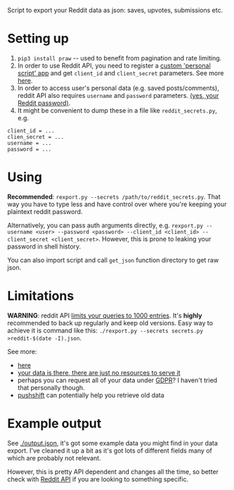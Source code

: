 Script to export your Reddit data as json: saves, upvotes, submissions etc.


# Setting up
1. `pip3 install praw` -- used to benefit from pagination and rate limiting.
2. In order to use Reddit API, you need to register a [custom 'personal script' app](https://www.reddit.com/prefs/apps) and get `client_id` and `client_secret` parameters.
   See more [here](https://praw.readthedocs.io/en/latest/getting_started/authentication.html).
3. In order to access user's personal data (e.g. saved posts/comments), reddit API also requires `username` and `password` parameters.
   [(yes, your Reddit password)](https://praw.readthedocs.io/en/latest/getting_started/quick_start.html#authorized-reddit-instances).
4. It might be convenient to dump these in a file like `reddit_secrets.py`, e.g. 
```
client_id = ...
clien_secret = ...
username = ...
password = ...
```

# Using
**Recommended**: `rexport.py --secrets /path/to/reddit_secrets.py`. That way you have to type less and have control over where you're keeping your plaintext reddit password.

Alternatively, you can pass auth arguments directly, e.g. `rexport.py --username <user> --password <password> --client_id <client_id> --client_secret <client_secret>`.
However, this is prone to leaking your password in shell history.

You can also import script and call `get_json` function directory to get raw json.

# Limitations
**WARNING**: reddit API [limits your queries to 1000 entries](https://www.reddit.com/r/redditdev/comments/61z088/sample_more_than_1000_submissions_within_subreddit).
It's **highly** recommended to back up regularly and keep old versions. Easy way to achieve it is command like this: `./rexport.py --secrets secrets.py >reddit-$(date -I).json`.

See more:

* [here](https://www.reddit.com/r/DataHoarder/comments/d0hjs7/reddit_takeout_export_your_account_data_as_json/ezbbcxe)
* [your data is there, there are just no resources to serve it](https://www.reddit.com/r/ideasfortheadmins/wiki/faq#wiki_can_we_have_a_way_to_download_our_entire_history_even_though_reddit_cuts_off_at_a_certain_point)
* perhaps you can request all of your data under [GDPR](https://www.reddit.com/r/DataHoarder/comments/d0hjs7/reddit_takeout_export_your_account_data_as_json/eza0nsx)? I haven't tried that personally though.
* [pushshift](https://pushshift.io) can potentially help you retrieve old data


# Example output
See [./output.json](output.json), it's got some example data you might find in your data export. I've cleaned it up a bit as it's got lots of different fields many of which are probably not relevant.

However, this is pretty API dependent and changes all the time, so better check with [Reddit API](https://www.reddit.com/dev/api) if you are looking to something specific.
